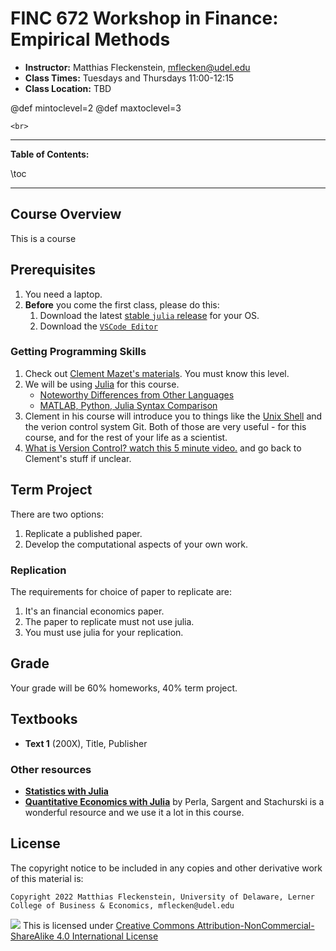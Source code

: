 
# FINC 672 Workshop in Finance: Empirical Methods


* **Instructor:** Matthias Fleckenstein, [mflecken@udel.edu](mailto:mflecken@udel.edu)
* **Class Times:** Tuesdays and Thursdays 11:00-12:15
* **Class Location:** TBD

@def mintoclevel=2 
@def maxtoclevel=3

~~~
<br>
~~~

---

**Table of Contents:**

\toc

---

## Course Overview

This is a course 


## Prerequisites

1. You need a laptop. 
1. **Before** you come the first class, please do this:
    1. Download the latest [stable `julia` release](https://julialang.org/downloads/) for your OS.
    1. Download the [`VSCode Editor`](https://code.visualstudio.com)

### Getting Programming Skills

1. Check out [Clement Mazet's materials](https://cms27.github.io/teaching/). You must know this level.
1. We will be using [Julia](http://julialang.org/) for this course. 
    - [Noteworthy Differences from Other Languages](https://docs.julialang.org/en/v1/manual/noteworthy-differences/)
    - [MATLAB, Python, Julia Syntax Comparison](http://cheatsheets.quantecon.org/)
1. Clement in his course will introduce you to things like the [Unix Shell](https://en.wikipedia.org/wiki/Unix_shell) and the verion control system Git. Both of those are very useful - for this course, and for the rest of your life as a scientist. 
1. [What is Version Control? watch this 5 minute video.](http://git-scm.com/video/what-is-version-control) and go back to Clement's stuff if unclear.



## Term Project

There are two options:

1. Replicate a published paper.
2. Develop the computational aspects of your own work.

### Replication

The requirements for choice of paper to replicate are:

1. It's an financial economics paper.
2. The paper to replicate must not use julia.
3. You must use julia for your replication.



## Grade

Your grade will be 60% homeworks, 40% term project.

  

## Textbooks

* **Text 1** (200X), Title, Publisher

### Other resources

* [**Statistics with Julia**](https://statisticswithjulia.org)
* [**Quantitative Economics with Julia**](https://julia.quantecon.org/intro.html) by Perla, Sargent and Stachurski is a wonderful resource and we use it a lot in this course. 



## License

The copyright notice to be included in any copies and other derivative work of this material is:

```
Copyright 2022 Matthias Fleckenstein, University of Delaware, Lerner College of Business & Economics, mflecken@udel.edu
```

![](https://licensebuttons.net/l/by-nc-sa/4.0/80x15.png) This is licensed under [Creative Commons Attribution-NonCommercial-ShareAlike 4.0 International License](http://creativecommons.org/licenses/by-nc-sa/4.0/)
